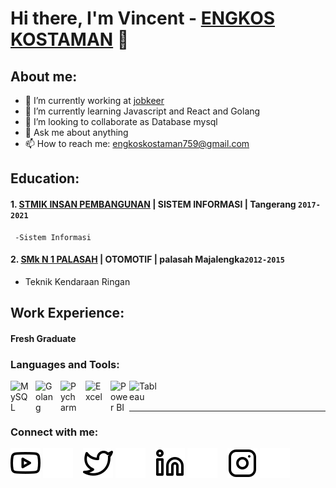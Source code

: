 # Hi there, I'm Vincent - [ENGKOS KOSTAMAN](https://www.youtube.com/channel/UC22xix7qvwpYWnSQ5QEYtAQ) 👋
## About me:
- 🔭 I’m currently working at [jobkeer](https://www.huawei.com/en/?ic_medium=direct&ic_source=surlent)
- 🌱 I’m currently learning Javascript and React and Golang
- 👯 I’m looking to collaborate as Database mysql
- 💬 Ask me about anything
- 📫 How to reach me: engkoskostaman759@gmail.com

## Education:

#### 1. [STMIK INSAN PEMBANGUNAN](https://ipem.ac.id/) | SISTEM INFORMASI | Tangerang `2017-2021`
     -Sistem Informasi
 #### 2. [SMk N 1 PALASAH]() | OTOMOTIF | palasah Majalengka`2012-2015`
   - Teknik Kendaraan Ringan

## Work Experience:
#### Fresh Graduate


### Languages and Tools:

[<img align="left" alt="MySQL" width="30px" src="https://cdn-icons-png.flaticon.com/512/1199/1199128.png" style="padding-right:10px;" />][webdev]
[<img align="left" alt="Golang" width="30px" src="https://academy.alterra.id/blog/wp-content/uploads/2021/07/golang-img.png" style="padding-right:10px;" />][webdev]
[<img align="left" alt="Pycharm" width="30px" src="https://upload.wikimedia.org/wikipedia/commons/thumb/1/1d/PyCharm_Icon.svg/220px-PyCharm_Icon.svg.png" style="padding-right:10px;" />][webdev]
[<img align="left" alt="Excel" width="30px" src="https://is2-ssl.mzstatic.com/image/thumb/Purple126/v4/a8/fd/5a/a8fd5a84-c6f1-355f-3b9f-6e86598efaa3/XCEL.png/1200x630bb.png" style="padding-right:10px;" />][webdev]
[<img align="left" alt="Power BI" width="30px" src="https://powerbi.microsoft.com/pictures/application-logos/svg/powerbi.svg" style="padding-right:0px;" />][webdev]
[<img align="left" alt="Tableau" width="50px" src="https://logos-world.net/wp-content/uploads/2021/10/Tableau-Symbol.png" style="padding-right:10px;" />][webdev]

<br />
<br />

---
### Connect with me:

[![website](./img/youtube-light.svg)](https://www.youtube.com/channel/UC22xix7qvwpYWnSQ5QEYtAQ#gh-light-mode-only)
[![website](./img/youtube-dark.svg)](https://www.youtube.com/channel/UC22xix7qvwpYWnSQ5QEYtAQ#gh-dark-mode-only)
&nbsp;&nbsp;
[![website](./img/twitter-light.svg)](https://twitter.com/vincentwwidyan#gh-light-mode-only)
[![website](./img/twitter-dark.svg)](https://twitter.com/vincentwwidyan#gh-dark-mode-only)
&nbsp;&nbsp;
[![website](./img/linkedin-light.svg)](https://www.linkedin.com/in/vincentwidyan#gh-light-mode-only)
[![website](./img/linkedin-dark.svg)](https://www.linkedin.com/in/vincentwidyan#gh-dark-mode-only)
&nbsp;&nbsp;
[![website](./img/instagram-light.svg)](https://instagram.com/vincentwwidyan#gh-light-mode-only)
[![website](./img/instagram-dark.svg)](https://instagram.com/vincentwwidyan#gh-dark-mode-only)



[webdev]: https://github.com/vincentwidyan/vincentwidyan
